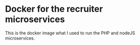 # Docker for the recruiter microservices

This is the docker image what I used to run the PHP and nodeJS microservices.